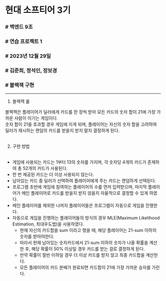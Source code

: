 # 현대 소프티어 3기
### # 백엔드 9조
### # 연습 프로젝트 1
### # 2023년 12월 29일
### # 김준희, 정석인, 장보경
### # 블랙잭 구현

<hr/>

1. 블랙잭 룰

블랙잭은 플레이어가 딜러에게 카드를 한 장씩 받아 모든 카드의 숫자 합이 21에 가장 가까운 사람이 이기는 게임이다.
<br>
숫자 합이 21을 초과할 경우 게임에 지게 되며, 플레이어는 자신의 숫자 합을 고려하여 딜러가 제시하는 랜덤의 카드를 받을지 받지 말지 결정하게 된다.
<br>
<br>

2. 구현 방법
   <br><br>
- 게임에 사용되는 카드는 1부터 13의 숫자를 가지며, 각 숫자당 4개의 카드가 존재하여 총 52개의 카드가 사용된다.
- 한 번 제공된 카드는 더 이상 사용되지 않는다.
- 남아있는 카드 중 딜러가 선택하여 플레이어에게 주는 카드는 랜덤하게 선택된다.
- 프로그램 초반에 게임에 참여하는 플레이어의 수를 먼저 입력받으며, 마지막 플레이어가 메인 플레이어로 카드를 받을지 받지 않을지 자율적으로 결정할 수 있게 하였다.
  <br>
- 메인 플레이어를 제외한 나머지 플레이어들은 프로그램이 자동으로 게임을 진행한다.
  <br>
- 자동으로 게임을 진행하는 플레이어들의 방식의 경우 MLE(Maximum Likelihood Estimation, 최대우도법)을 사용하였다.
    - 현재 자신의 카드합을 sum 이라고 했을 때, 해당 플레이어는 21-sum 이하의 숫자를 받아야한다.
    - 따라서 현재 남아있는 숫자카드에서 21-sum 이하의 숫자가 나올 확률을 계산한 후, 해당 확률이 50% 이상일 경우 카드를 받는 걸로 결정하게 된다.
    - 만약 확률이 절반 이하일 경우 더 이상 카드를 받지 않고 최종 카드합을 계산한다.
    - 모든 플레이어의 카드 분배가 완료되면 카드합이 21에 가장 가까운 승자를 가린다.
   
